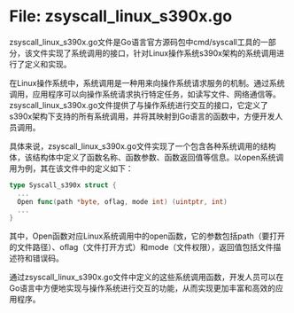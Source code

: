 # File: zsyscall_linux_s390x.go

zsyscall_linux_s390x.go文件是Go语言官方源码包中cmd/syscall工具的一部分，该文件实现了系统调用的接口，针对Linux操作系统s390x架构的系统调用进行了定义和实现。

在Linux操作系统中，系统调用是一种用来向操作系统请求服务的机制。通过系统调用，应用程序可以向操作系统请求执行特定任务，如读写文件、网络通信等。zsyscall_linux_s390x.go文件提供了与操作系统进行交互的接口，它定义了s390x架构下支持的所有系统调用，并将其映射到Go语言的函数中，方便开发人员调用。

具体来说，zsyscall_linux_s390x.go文件实现了一个包含各种系统调用的结构体，该结构体中定义了函数名称、函数参数、函数返回值等信息。以open系统调用为例，其在该文件中的定义如下：

```go
type Syscall_s390x struct {
  ...
  Open func(path *byte, oflag, mode int) (uintptr, int)
  ...
}
```

其中，Open函数对应Linux系统调用中的open函数，它的参数包括path（要打开的文件路径）、oflag（文件打开方式）和mode（文件权限），返回值包括文件描述符和错误码。

通过zsyscall_linux_s390x.go文件中定义的这些系统调用函数，开发人员可以在Go语言中方便地实现与操作系统进行交互的功能，从而实现更加丰富和高效的应用程序。

